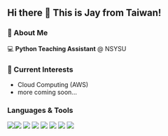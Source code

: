 ## Hi there 👋 This is Jay from Taiwan!


### 🚀 About Me
:computer: **Python Teaching Assistant** @ NSYSU <br> 

### :cactus: Current Interests
- Cloud Computing (AWS)
- more coming soon...

### Languages & Tools
<img src="https://img.shields.io/badge/-Python-3776ab?style=flat&logo=python&logoColor=white"><img src="https://img.shields.io/badge/C-00599C.svg?logo=c&logoColor=white">
<img src="https://img.shields.io/badge/-HTML-e34f26?style=flat&logo=html5&logoColor=white"> 
<img src="https://img.shields.io/badge/-CSS-9400D3?style=flat&logo=css3&logoColor=white">
<img src="https://img.shields.io/badge/Docker-2496ED?logo=docker&logoColor=white">
<img src="https://img.shields.io/badge/-AWS-232F3E?style=flat&logo=awsorganizations&logoColor=ffffff">
<img src="https://img.shields.io/badge/-SQL-e69138?style=flat&logo=sql&logoColor=white">
<img src="https://camo.githubusercontent.com/bbdf89b314f460cf63f8067da9e7e67e5caabc0ad11823cefaa64eeac0da057c/68747470733a2f2f696d672e736869656c64732e696f2f62616467652f2d50616e6461732d3135303435383f6c6f676f3d70616e646173266c6f676f436f6c6f723d7768697465">
